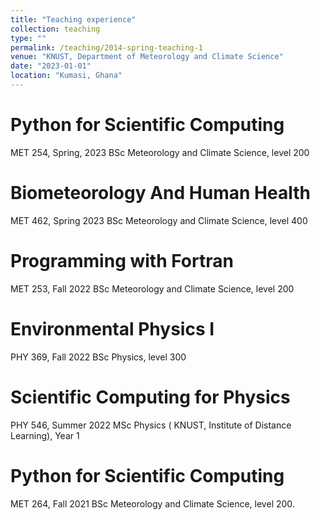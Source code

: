 ```yaml
---
title: "Teaching experience"
collection: teaching
type: ""
permalink: /teaching/2014-spring-teaching-1
venue: "KNUST, Department of Meteorology and Climate Science"
date: "2023-01-01"
location: "Kumasi, Ghana"
---
```

Python for Scientific Computing
======
MET 254, Spring, 2023
BSc Meteorology and Climate Science, level 200

Biometeorology And Human Health
======
MET 462, Spring 2023
BSc Meteorology and Climate Science, level 400

Programming with Fortran
======
MET 253, Fall 2022
BSc Meteorology and Climate Science, level 200

Environmental Physics I
======
PHY 369, Fall 2022
BSc Physics, level 300

Scientific Computing for Physics
=====
PHY 546, Summer 2022
MSc Physics ( KNUST, Institute of Distance Learning), Year 1

Python for Scientific Computing
=====
MET 264, Fall 2021
BSc Meteorology and Climate Science, level 200.

